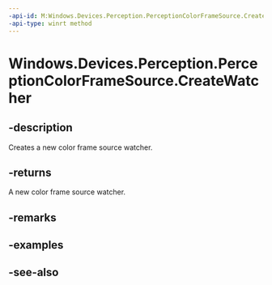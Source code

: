 ```yaml
---
-api-id: M:Windows.Devices.Perception.PerceptionColorFrameSource.CreateWatcher
-api-type: winrt method
---
```


<!-- Method syntax
public Windows.Devices.Perception.PerceptionColorFrameSourceWatcher CreateWatcher()
-->

# Windows.Devices.Perception.PerceptionColorFrameSource.CreateWatcher

## -description
Creates a new color frame source watcher.

## -returns
A new color frame source watcher.

## -remarks

## -examples

## -see-also
